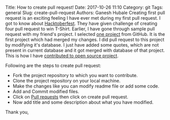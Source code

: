 Title: How to create pull request!
Date: 2017-10-26 11:10
Category: git
Tags: general
Slug: create-pull-request
Authors: Ganesh Hubale
Creating first pull request is an exciting feeling I have ever met during my first pull request. I got to know about [Hacktoberfest](https://hacktoberfest.digitalocean.com). They have given challenge of creating four pull request to win T-Shirt. Earlier, I have gone through sample pull request with my friend's project. I selected [one project](https://github.com/mubaris/motivate) from GitHub. It is the first project which had merged my changes. I did pull request to this project by modifying it's database. I just have added some quotes, which are not present in current database and it got merged with database of that project. This is how I have [contributed to open source project](https://github.com/mubaris/motivate/pull/57). 

Following are the steps to create pull request:

* Fork the project repository to which you want to contribute.
* Clone the project repository on your local machine.
* Make the changes like you can modify readme file or add some code.
* Add and Commit modified files. 
* Click on [Pull requests](https://github.com/mubaris/motivate/pulls) then click on create pull request.
* Now add title and some description about what you have modified.

Thank you,

